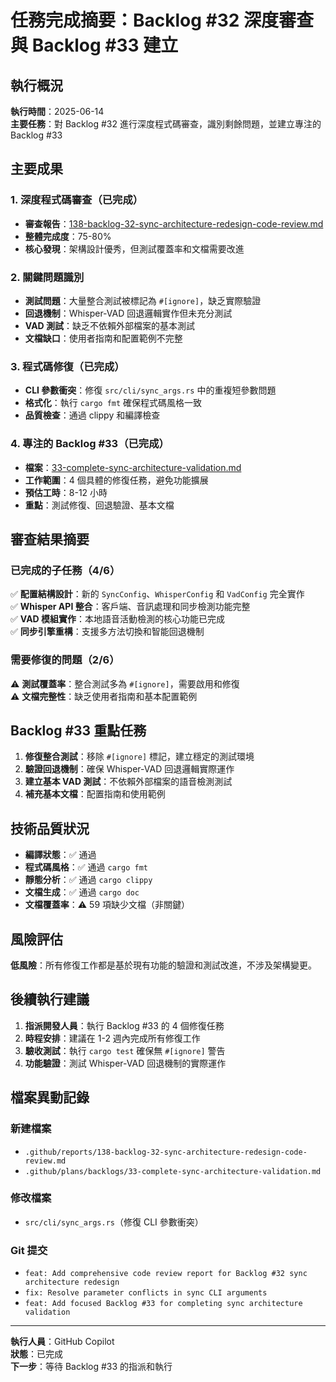 # 任務完成摘要：Backlog #32 深度審查與 Backlog #33 建立

## 執行概況

**執行時間**：2025-06-14  
**主要任務**：對 Backlog #32 進行深度程式碼審查，識別剩餘問題，並建立專注的 Backlog #33

## 主要成果

### 1. 深度程式碼審查（已完成）
- **審查報告**：[138-backlog-32-sync-architecture-redesign-code-review.md](./reports/138-backlog-32-sync-architecture-redesign-code-review.md)
- **整體完成度**：75-80%
- **核心發現**：架構設計優秀，但測試覆蓋率和文檔需要改進

### 2. 關鍵問題識別
- **測試問題**：大量整合測試被標記為 `#[ignore]`，缺乏實際驗證
- **回退機制**：Whisper-VAD 回退邏輯實作但未充分測試
- **VAD 測試**：缺乏不依賴外部檔案的基本測試
- **文檔缺口**：使用者指南和配置範例不完整

### 3. 程式碼修復（已完成）
- **CLI 參數衝突**：修復 `src/cli/sync_args.rs` 中的重複短參數問題
- **格式化**：執行 `cargo fmt` 確保程式碼風格一致
- **品質檢查**：通過 clippy 和編譯檢查

### 4. 專注的 Backlog #33（已完成）
- **檔案**：[33-complete-sync-architecture-validation.md](./plans/backlogs/33-complete-sync-architecture-validation.md)
- **工作範圍**：4 個具體的修復任務，避免功能擴展
- **預估工時**：8-12 小時
- **重點**：測試修復、回退驗證、基本文檔

## 審查結果摘要

### 已完成的子任務（4/6）
✅ **配置結構設計**：新的 `SyncConfig`、`WhisperConfig` 和 `VadConfig` 完全實作  
✅ **Whisper API 整合**：客戶端、音訊處理和同步檢測功能完整  
✅ **VAD 模組實作**：本地語音活動檢測的核心功能已完成  
✅ **同步引擎重構**：支援多方法切換和智能回退機制  

### 需要修復的問題（2/6）
⚠️ **測試覆蓋率**：整合測試多為 `#[ignore]`，需要啟用和修復  
⚠️ **文檔完整性**：缺乏使用者指南和基本配置範例  

## Backlog #33 重點任務

1. **修復整合測試**：移除 `#[ignore]` 標記，建立穩定的測試環境
2. **驗證回退機制**：確保 Whisper-VAD 回退邏輯實際運作
3. **建立基本 VAD 測試**：不依賴外部檔案的語音檢測測試
4. **補充基本文檔**：配置指南和使用範例

## 技術品質狀況

- **編譯狀態**：✅ 通過
- **程式碼風格**：✅ 通過 `cargo fmt`
- **靜態分析**：✅ 通過 `cargo clippy`
- **文檔生成**：✅ 通過 `cargo doc`
- **文檔覆蓋率**：⚠️ 59 項缺少文檔（非關鍵）

## 風險評估

**低風險**：所有修復工作都是基於現有功能的驗證和測試改進，不涉及架構變更。

## 後續執行建議

1. **指派開發人員**：執行 Backlog #33 的 4 個修復任務
2. **時程安排**：建議在 1-2 週內完成所有修復工作
3. **驗收測試**：執行 `cargo test` 確保無 `#[ignore]` 警告
4. **功能驗證**：測試 Whisper-VAD 回退機制的實際運作

## 檔案異動記錄

### 新建檔案
- `.github/reports/138-backlog-32-sync-architecture-redesign-code-review.md`
- `.github/plans/backlogs/33-complete-sync-architecture-validation.md`

### 修改檔案
- `src/cli/sync_args.rs`（修復 CLI 參數衝突）

### Git 提交
- `feat: Add comprehensive code review report for Backlog #32 sync architecture redesign`
- `fix: Resolve parameter conflicts in sync CLI arguments`
- `feat: Add focused Backlog #33 for completing sync architecture validation`

---

**執行人員**：GitHub Copilot  
**狀態**：已完成  
**下一步**：等待 Backlog #33 的指派和執行
